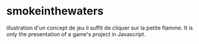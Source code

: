 # smokeinthewaters
illustration d'un concept de jeu il suffit de cliquer sur la petite flamme.
It is only the presentation of a game's project in Javascript. 
